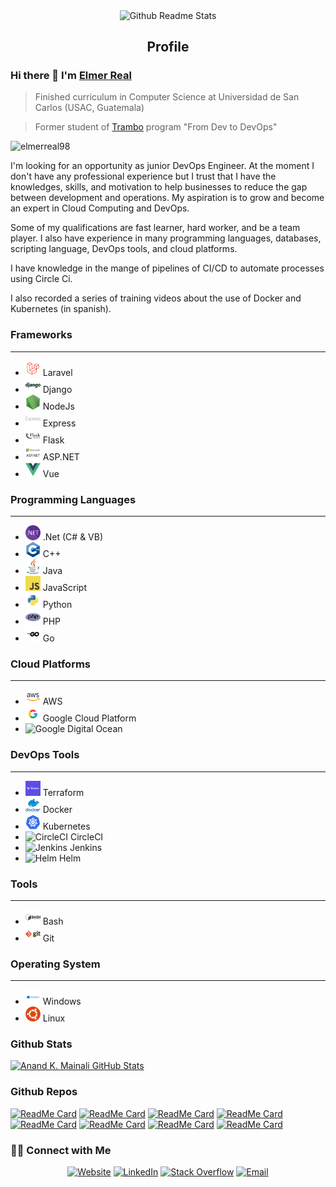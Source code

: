 <p align="center">
 <img width="100px" src="https://res.cloudinary.com/anuraghazra/image/upload/v1594908242/logo_ccswme.svg" align="center" alt="Github Readme Stats" />
 <h2 align="center">Profile</h2>
</p>

### Hi there 👋 I'm [Elmer Real](https://elmerreal.wordpress.com/)
> Finished curriculum in Computer Science at Universidad de San Carlos  (USAC, Guatemala)

> Former student of [Trambo](https://trambo.cloud/) program "From Dev to DevOps"


<img src="https://komarev.com/ghpvc/?username=elmerreal98" alt="elmerreal98" />

<div>
 <p>
I'm looking for an opportunity as junior DevOps Engineer. At the moment I don't have any professional experience but I trust that I have the knowledges, skills, and motivation to help businesses to reduce the gap between development and operations. My aspiration is to grow and become an expert in Cloud  Computing and DevOps.  

Some of my qualifications are fast learner, hard worker, and be a team player. I also have experience in many programming languages, databases, scripting language, DevOps tools, and cloud platforms.

I have knowledge in the mange of pipelines of CI/CD to automate processes using Circle Ci.

I also recorded a series of training videos about the use of Docker and Kubernetes (in spanish).
</p>
</div>

### Frameworks
---
- <img src="https://raw.githubusercontent.com/github/explore/80688e429a7d4ef2fca1e82350fe8e3517d3494d/topics/laravel/laravel.png" alt="Laravel" width="24"> Laravel
- <img src="https://raw.githubusercontent.com/github/explore/80688e429a7d4ef2fca1e82350fe8e3517d3494d/topics/django/django.png" alt="Django" width="24"> Django
- <img src="https://raw.githubusercontent.com/github/explore/80688e429a7d4ef2fca1e82350fe8e3517d3494d/topics/nodejs/nodejs.png" alt="NodeJs" width="24"> NodeJs
- <img src="https://raw.githubusercontent.com/github/explore/80688e429a7d4ef2fca1e82350fe8e3517d3494d/topics/express/express.png" alt="Express" width="24"> Express
- <img src="https://raw.githubusercontent.com/github/explore/80688e429a7d4ef2fca1e82350fe8e3517d3494d/topics/flask/flask.png" alt="Flask" width="24"> Flask
- <img src="https://raw.githubusercontent.com/github/explore/80688e429a7d4ef2fca1e82350fe8e3517d3494d/topics/aspnet/aspnet.png" alt="ASP.NET" width="24"> ASP.NET
- <img src="https://raw.githubusercontent.com/github/explore/80688e429a7d4ef2fca1e82350fe8e3517d3494d/topics/vue/vue.png" alt="Vue" width="24"> Vue

### Programming Languages
---
- <img src="https://raw.githubusercontent.com/github/explore/80688e429a7d4ef2fca1e82350fe8e3517d3494d/topics/dotnet/dotnet.png" alt=".Net" width="24"> .Net (C# & VB)
- <img src="https://raw.githubusercontent.com/github/explore/80688e429a7d4ef2fca1e82350fe8e3517d3494d/topics/cpp/cpp.png" alt="C++" width="24"> C++
- <img src="https://raw.githubusercontent.com/github/explore/80688e429a7d4ef2fca1e82350fe8e3517d3494d/topics/java/java.png" alt="Java" width="24"> Java
- <img src="https://raw.githubusercontent.com/github/explore/80688e429a7d4ef2fca1e82350fe8e3517d3494d/topics/javascript/javascript.png" alt="JavaScript" width="24"> JavaScript
- <img src="https://raw.githubusercontent.com/github/explore/80688e429a7d4ef2fca1e82350fe8e3517d3494d/topics/python/python.png" alt="Python" width="24"> Python
- <img src="https://raw.githubusercontent.com/github/explore/80688e429a7d4ef2fca1e82350fe8e3517d3494d/topics/php/php.png" alt="PHP" width="24"> PHP
- <img src="https://raw.githubusercontent.com/github/explore/80688e429a7d4ef2fca1e82350fe8e3517d3494d/topics/go/go.png" alt="PHP" width="24"> Go


### Cloud Platforms
---
- <img src="https://raw.githubusercontent.com/github/explore/80688e429a7d4ef2fca1e82350fe8e3517d3494d/topics/aws/aws.png" alt="AWS" width="24"> AWS
- <img src="https://raw.githubusercontent.com/github/explore/80688e429a7d4ef2fca1e82350fe8e3517d3494d/topics/google/google.png" alt="Google" width="24"> Google Cloud Platform
- <img src="https://upload.wikimedia.org/wikipedia/commons/thumb/f/ff/DigitalOcean_logo.svg/1200px-DigitalOcean_logo.svg.png" alt="Google" width="24"> Digital Ocean
 
### DevOps Tools
---
- <img src="https://raw.githubusercontent.com/github/explore/80688e429a7d4ef2fca1e82350fe8e3517d3494d/topics/terraform/terraform.png" alt="Terraform" width="24"> Terraform
- <img src="https://raw.githubusercontent.com/github/explore/80688e429a7d4ef2fca1e82350fe8e3517d3494d/topics/docker/docker.png" alt="Docker" width="24"> Docker
- <img src="https://raw.githubusercontent.com/github/explore/80688e429a7d4ef2fca1e82350fe8e3517d3494d/topics/kubernetes/kubernetes.png" alt="Kubernetes" width="24"> Kubernetes
- <img src="https://a.slack-edge.com/80588/img/plugins/circleci/service_512.png" alt="CircleCI" width="24"> CircleCI
- <img src="https://ricardogeek.com/wp-content/uploads/2018/06/jenkins-ci_512.png" alt="Jenkins" width="24"> Jenkins
- <img src="https://3.bp.blogspot.com/-9_-b0nEDB94/XDeXlBAancI/AAAAAAAAEo0/T7V1-SK_MWcXgNDxbrk1uJTaPTDZPATyACLcBGAs/s1600/helm.png" alt="Helm" width="24"> Helm

### Tools
--- 
- <img src="https://raw.githubusercontent.com/github/explore/80688e429a7d4ef2fca1e82350fe8e3517d3494d/topics/bash/bash.png" alt="Bash" width="24"> Bash
- <img src="https://raw.githubusercontent.com/github/explore/80688e429a7d4ef2fca1e82350fe8e3517d3494d/topics/git/git.png" alt="Git" width="24"> Git

### Operating System 
---
- <img src="https://raw.githubusercontent.com/github/explore/80688e429a7d4ef2fca1e82350fe8e3517d3494d/topics/windows/windows.png" alt="Windows" width="24"> Windows
- <img src="https://raw.githubusercontent.com/github/explore/80688e429a7d4ef2fca1e82350fe8e3517d3494d/topics/ubuntu/ubuntu.png" alt="Ubuntu" width="24"> Linux


### Github Stats

[![Anand K. Mainali GitHub Stats](https://github-readme-stats.vercel.app/api?username=elmerreal98&show_icons=true&count_private=true)](https://github.com/elmerreal98)

### Github Repos
[![ReadMe Card](https://github-readme-stats.vercel.app/api/pin/?username=elmerreal98&repo=Trambo-CircleCI&show_owner=true)](https://github.com/elmerreal98/Trambo-CircleCI)
[![ReadMe Card](https://github-readme-stats.vercel.app/api/pin/?username=elmerreal98&repo=Trambo-CloudFormation&show_owner=true)](https://github.com/elmerreal98/Trambo-CloudFormation)
[![ReadMe Card](https://github-readme-stats.vercel.app/api/pin/?username=elmerreal98&repo=Trambo-Terraform&show_owner=true)](https://github.com/elmerreal98/Trambo-Terraform)
[![ReadMe Card](https://github-readme-stats.vercel.app/api/pin/?username=elmerreal98&repo=Trambo-Dockerfile&show_owner=true)](https://github.com/elmerreal98/Trambo-Dockerfile)
[![ReadMe Card](https://github-readme-stats.vercel.app/api/pin/?username=elmerreal98&repo=Trambo-Docker-Compose&show_owner=true)](https://github.com/elmerreal98/Trambo-Docker-Compose)
[![ReadMe Card](https://github-readme-stats.vercel.app/api/pin/?username=elmerreal98&repo=Trambo-ECS&show_owner=true)](https://github.com/elmerreal98/Trambo-ECS)
[![ReadMe Card](https://github-readme-stats.vercel.app/api/pin/?username=elmerreal98&repo=Trambo-EKS&show_owner=true)](https://github.com/elmerreal98/Trambo-EKS)
[![ReadMe Card](https://github-readme-stats.vercel.app/api/pin/?username=elmerreal98&repo=Training-Docker---K8&show_owner=true)](https://github.com/elmerreal98/Training-Docker---K8)

<h3> 🤝🏻 Connect with Me </h3>

<p align="center">
<a href="https://elmerreal.wordpress.com/" target="_blank"><img alt="Website" src="https://img.shields.io/badge/Website-www.elmerreal.wordpress.com-blue?style=flat&logo=google-chrome"></a>
<a href="https://www.linkedin.com/in/elmerreal" target="_blank"><img alt="LinkedIn" src="https://img.shields.io/badge/LinkedIn-@ElmerReal-blue?style=flat&logo=linkedin"></a>
<a href="https://stackoverflow.com/users/9435295/elmer-real?tab=profile" target="_blank"><img alt="Stack Overflow" src="https://img.shields.io/badge/Stackoverflow-Elmer%20Real-blue?style=flat&logo=stackoverflow"></a>
<a href="mailto:elmerreal98@gmail.com"><img alt="Email" src="https://img.shields.io/badge/Email-elmerreal98@gmail.com-blue?style=flat&logo=gmail"></a>
</p>    
